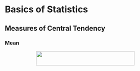 # Basics of Statistics

## Measures of Central Tendency

### Mean

<p align="center"><img src="/tex/5c17a7a16978daf4bafb4e6dfae25a62.svg?invert_in_darkmode&sanitize=true" align=middle width=307.39513695pt height=44.89738935pt/></p>
